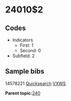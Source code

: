 # 24010$2

## Codes

-   Indicators
    -   First: 1
    -   Second: 0
-   Subfield: 2

## Sample bibs

14578221 [Quicksearch](https://search.library.yale.edu/catalog/14578221) [VXWS](http://prodorbis.library.yale.edu:7014/vxws/GetHoldingsService?bibId=14578221)

**Parent topic:**[240](../../tags/240/240.md)

